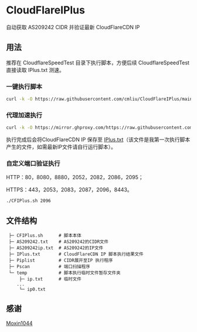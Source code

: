# CloudFlareIPlus
自动获取 AS209242 CIDR 并验证最新 CloudFlareCDN IP

## 用法
推荐在 CloudflareSpeedTest 目录下执行脚本，方便后续 CloudflareSpeedTest 直接读取 IPlus.txt 测速。
### 一键执行脚本
``` bash
curl -k -O https://raw.githubusercontent.com/cmliu/CloudFlareIPlus/main/CFIPlus.sh && chmod +x CFIPlus.sh && ./CFIPlus.sh
```

### 代理加速执行
``` bash
curl -k -O https://mirror.ghproxy.com/https://raw.githubusercontent.com/cmliu/CloudFlareIPlus/main/CFIPlus.sh && chmod +x CFIPlus.sh && ./CFIPlus.sh
```

执行完成后会将CloudFlareCDN IP 保存至 [IPlus.txt](https://raw.githubusercontent.com/cmliu/CloudFlareIPlus/main/IPlus.txt)（该文件是我第一次执行脚本产生的文件，如需最新IP文件请自行运行脚本）。

### 自定义端口验证执行
HTTP：80，8080，8880，2052，2082，2086，2095；

HTTPS：443，2053，2083，2087，2096，8443。
``` bash
./CFIPlus.sh 2096
```

## 文件结构
```
 ├─ CFIPlus.sh      # 脚本本体
 ├─ AS209242.txt    # AS209242的CIDR文件
 ├─ AS209242ip.txt  # AS209242的IP文件
 ├─ IPlus.txt       # CloudFlareCDN IP 脚本执行结果文件
 ├─ Piplist         # CIDR展开至IP 执行程序
 ├─ Pscan           # 端口扫描程序
 └─ temp            # 脚本执行临时文件暂存文件夹
     ├─ ip.txt      # 临时文件
    ...
     └─ ip0.txt
```

## 感谢
[Moxin1044](https://github.com/Moxin1044)

